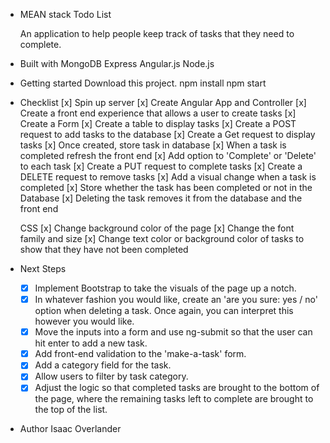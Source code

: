 - MEAN stack Todo List

  An application to help people keep track of tasks that they need to complete.

- Built with
    MongoDB
    Express
    Angular.js
    Node.js

- Getting started
    Download this project.
    npm install
    npm start

- Checklist
    [x] Spin up server
    [x] Create Angular App and Controller
    [x] Create a front end experience that allows a user to create tasks
        [x] Create a Form
        [x] Create a table to display tasks
        [x] Create a POST request to add tasks to the database
        [x] Create a Get request to display tasks
    [x] Once created, store task in database
    [x] When a task is completed refresh the front end
    [x] Add option to 'Complete' or 'Delete' to each task
        [x] Create a PUT request to complete tasks
        [x] Create a DELETE request to remove tasks
    [x] Add a visual change when a task is completed
    [x] Store whether the task has been completed or not in the Database
    [x] Deleting the task removes it from the database and the front end

    CSS
    [x] Change background color of the page
    [x] Change the font family and size
    [x] Change text color or background color of tasks to show that they have not been completed

- Next Steps
    - [x] Implement Bootstrap to take the visuals of the page up a notch.
    - [x] In whatever fashion you would like, create an 'are you sure: yes / no' option when   deleting a task. Once again, you can interpret this however you would like.
    - [x] Move the inputs into a form and use ng-submit so that the user can hit enter to add a new task.
    - [x] Add front-end validation to the 'make-a-task' form.
    - [x] Add a category field for the task.
    - [x] Allow users to filter by task category.
    - [x] Adjust the logic so that completed tasks are brought to the bottom of the page, where the remaining tasks left to complete are brought to the top of the list.

- Author
    Isaac Overlander